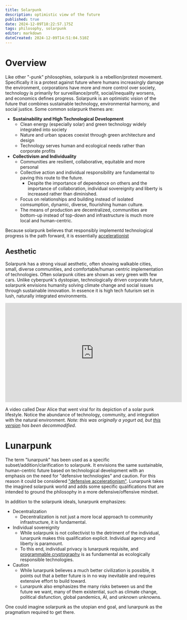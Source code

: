 ```yaml
---
title: Solarpunk
description: optimistic view of the future
published: true
date: 2024-12-09T18:22:57.175Z
tags: philosophy, solarpunk
editor: markdown
dateCreated: 2024-12-09T14:51:04.510Z
---
```


# Overview
Like other "-punk" philosophies, solarpunk is a rebellion/protest movement. Specifically it is a protest against future where humans increasingly damage the environment, corporations have more and more control over society, technology is primarily for surveillance/profit, social/inequality worsens, and economics defines progress. Solarpunk is an optimistic vision of the future that combines sustainable technology, environmental harmony, and social justice. Some common solarpunk themes are:

- **Sustainability and High Technological Development**
    - Clean energy (especially solar) and green technology widely integrated into society
    - Nature and urban spaces coexist through green architecture and design
    - Technology serves human and ecological needs rather than corporate profits
- **Collectivism and Individuality**
    - Communities are resilient, collaborative, equitable and more personal
    - Collective action and individual responsibility are fundamental to paving this route to the future.
         - Despite the importance of dependence on others and the importance of collaboration, individual sovereignity and liberty is increased rather than diminished.
    - Focus on relationships and building instead of isolated comsumption, dynamic, diverse, flourishing human culture.
    - The means of production are decentralized, communities are bottom-up instead of top-down and infrastructure is much more local and human-centric.
    
Because solarpunk believes that responsibly implementd technological progress is the path forward, it is essentially [accelerationist](philosophy/dacc#accelerationism)

## Aesthetic
Solarpunk has a strong visual aesthetic, often showing walkable cities, small, diverse communities, and comfortable/human centric implementation of technologies. Often solarpunk cities are shown as very green with few cars. Unlike cyberpunk's dystopian, technologically driven corporate future, solarpunk envisions humanity solving climate change and social issues through sustainable innovation. In essence it is high tech futurism set in lush, naturally integrated environments.

<iframe width="560" height="315" src="https://www.youtube-nocookie.com/embed/UqJJktxCY9U?si=h0k8xd9vTzpwYTUA" title="YouTube video player" frameborder="0" allow="accelerometer; autoplay; clipboard-write; encrypted-media; gyroscope; picture-in-picture; web-share" referrerpolicy="strict-origin-when-cross-origin" allowfullscreen></iframe>

A video called Dear Alice that went viral for its depiction of a solar punk lifestyle. Notice the abundance of technology, community, and integration with the natural environment. *Note: this was originally a yogurt ad, but [this version](https://www.youtube.com/watch?v=UqJJktxCY9U) has been decommodified*.

# Lunarpunk
The term "lunarpunk" has been used as a specific subset/addition/clarification to solarpunk. It envisions the same sustainable, human-centric future based on technological development with an emphasis on the need for "defensive technologies" and caution. For this reason it could be considered ["defensive accelerationism"](/philosophy/dacc). Lunarpunk takes the imagined solarpunk world and adds some specific qualifications that are intended to ground the philosophy in a more defensive/offensive mindset.

In addition to the solarpunk ideals, lunarpunk emphasizes:
- Decentralization
    - Decentralization is not just a more local approach to community infrastructure, it is fundamental.
- Individual sovereignity
    - While solarpunk is not collectivist to the detriment of the individual, lunarpunk makes this qualification explicit. Individual agency and liberty is paramount.
    - To this end, individual privacy is lunarpunk requisite, and [programmable cryptography](technology/software/programmable-cryptography) is as fundamental as ecologically responsible technologies.
- Caution
     - While lunarpunk believes a much better civilization is possible, it points out that a better future is in no way inevitable and requires extensive effort to build toward.
     - Lunarpunk also emphasizes the many risks between us and the future we want, many of them existential, such as climate change, political disfunction, global pandemics, AI, and unknown unknowns.
     
One could imagine solarpunk as the utopian end goal, and lunarpunk as the pragmatism required to get there.

